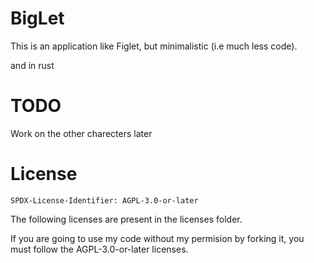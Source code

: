 # BigLet

This is an application like Figlet, but minimalistic (i.e much less code).

and in rust

# TODO

Work on the other charecters later

# License

`SPDX-License-Identifier: AGPL-3.0-or-later`

The following licenses are present in the licenses folder.

If you are going to use my code without my permision by forking it, you must follow the AGPL-3.0-or-later licenses.
